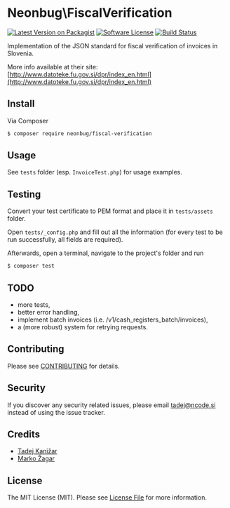 # Neonbug\FiscalVerification

[![Latest Version on Packagist][ico-version]][link-packagist]
[![Software License][ico-license]](LICENSE.md)
[![Build Status][ico-travis]][link-travis]

Implementation of the JSON standard for fiscal verification of invoices in Slovenia.

More info available at their site: [http://www.datoteke.fu.gov.si/dpr/index_en.html](http://www.datoteke.fu.gov.si/dpr/index_en.html)

## Install

Via Composer

``` bash
$ composer require neonbug/fiscal-verification
```

## Usage

See `tests` folder (esp. `InvoiceTest.php`) for usage examples.

## Testing

Convert your test certificate to PEM format and place it in `tests/assets` folder.

Open `tests/_config.php` and fill out all the information (for every test to be run successfully, all fields are required).

Afterwards, open a terminal, navigate to the project's folder and run

``` bash
$ composer test
```

## TODO

- more tests, 
- better error handling, 
- implement batch invoices (i.e. /v1/cash_registers_batch/invoices), 
- a (more robust) system for retrying requests.

## Contributing

Please see [CONTRIBUTING](CONTRIBUTING.md) for details.

## Security

If you discover any security related issues, please email tadej@ncode.si instead of using the issue tracker.

## Credits

- [Tadej Kanižar][link-author]
- [Marko Žagar](https://github.com/MarkoDevelop)

## License

The MIT License (MIT). Please see [License File](LICENSE.md) for more information.

[ico-version]: https://img.shields.io/packagist/v/neonbug/fiscal-verification.svg?style=flat-square
[ico-license]: https://img.shields.io/badge/license-MIT-brightgreen.svg?style=flat-square
[ico-travis]: https://img.shields.io/travis/neonbug/fiscal-verification/master.svg?style=flat-square

[link-packagist]: https://packagist.org/packages/neonbug/fiscal-verification
[link-travis]: https://app.travis-ci.com/github/neonbug/fiscal-verification
[link-author]: https://github.com/tadejkan
